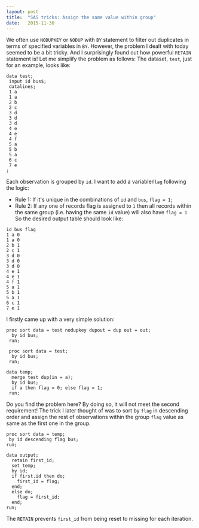 ```yaml
---
layout: post
title:  "SAS tricks: Assign the same value within group"
date:   2015-11-30
---
```

<span class="dropcap">W</span>e often use `NODUPKEY` or `NODUP` with `BY` statement to filter out duplicates in terms of specified variables in `BY`. However, the problem I dealt with today seemed to be a bit tricky. And I surprisingly found out how powerful `RETAIN` statement is! Let me simplify the problem as follows:
The dataset, `test`, just for an example, looks like:

```
data test;
 input id bus$;
 datalines;
 1 a
 1 a
 2 b
 2 c
 3 d
 3 d
 3 d
 4 e
 4 e
 4 f
 5 a
 5 b
 5 a
 6 c
 7 e
;
```

Each observation is grouped by `id`.  I want to add a variable`flag` following the logic:

* Rule 1: If it's unique in the combinations of `id` and `bus`, `flag = 1`;
* Rule 2: If any one of records flag is assigned to `1` then all records within the same group (i.e. having the same `id` value) will also have `flag = 1`
So the desired output table should look like: 

```
id bus flag 
1 a 0 
1 a 0 
2 b 1 
2 c 1 
3 d 0 
3 d 0 
3 d 0 
4 e 1 
4 e 1 
4 f 1 
5 a 1 
5 b 1 
5 a 1 
6 c 1 
7 e 1 
```

I firstly came up with a very simple solution:

```
proc sort data = test nodupkey dupout = dup out = out;
  by id bus;
 run;
 
 proc sort data = test;
  by id bus;
 run;

data temp;
  merge test dup(in = a);
  by id bus;
  if a then flag = 0; else flag = 1;
 run;
```

Do you find the problem here? By doing so, it will not meet the second requirement!
The trick I later thought of was to sort by `flag` in descending order and assign the rest of observations within the group `flag` value as same as the first one in the group. 

```
proc sort data = temp;
 by id descending flag bus;
run;

data output;
  retain first_id;
  set temp;
  by id;
  if first.id then do;
    first_id = flag;
  end;
  else do;
    flag = first_id;
  end;
run;
```
The `RETAIN` prevents `first_id` from being reset to missing for each iteration. 
